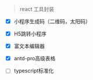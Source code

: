 > react 工具封装

- [x] 小程序生成码（二维码，太阳码）
- [x] H5跳转小程序
- [x] 富文本编辑器
- [x] antd-pro高级表格
- [ ] typescript标准化

